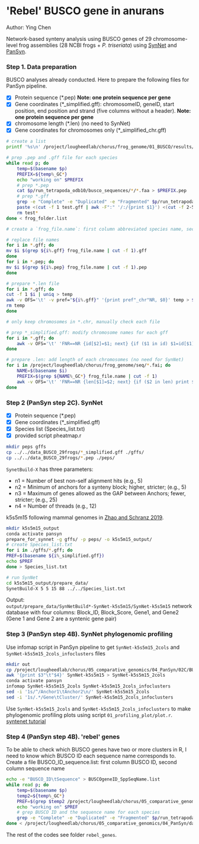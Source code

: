 # 'Rebel' BUSCO gene in anurans
Author: Ying Chen

Network-based synteny analysis using BUSCO genes of 29 chromosome-level frog assemblies (28 NCBI frogs + *P. triseriata*) using [SynNet](https://almeidasilvaf.github.io/syntenet/articles/syntenet.html) and [PanSyn](https://github.com/yhw320/PanSyn). 

### Step 1. Data preparation

BUSCO analyses already conducted. Here to prepare the following files for PanSyn pipeline.

- [x] Protein sequence (*.pep) **Note: one protein sequence per gene**
- [x] Gene coordinates (*_simplified.gff): chromosomeID, geneID, start position, end position and strand (five columns without a header). **Note: one protein sequence per gene**
- [x] chromosome length (*.len) (no need to SynNet)
- [x] Gene coordinates for chromosomes only (*_simplified_chr.gff)

```bash
# create a list
printf '%s\n' /project/lougheedlab/chorus/frog_genome/01_BUSCO/results/* > frog_folder.list

# prep .pep and .gff file for each species
while read p; do 
    temp=$(basename $p)
    PREFIX=${temp%_GC*}
    echo "working on" $PREFIX
    # prep *.pep 
    cat $p/run_tetrapoda_odb10/busco_sequences/*/*.faa > $PREFIX.pep
    # prep *.gff
    grep -e "Complete" -e "Duplicated" -e "Fragmented" $p/run_tetrapoda_odb10/full_table.tsv | awk  -v OFS='\t' '{print $3,$3,$4,$5,$6}'> test.gff
    paste <(cut -f 1 test.gff | awk -F":" '/:/{print $1}') <(cut -f 2-5 test.gff) | sort -k1,1 -k3n,3 | awk '$3 > $4 { temp = $4; $4 = $3; $3 = temp } 1' OFS='\t' > $PREFIX.gff
    rm test*
done < frog_folder.list

# create a `frog_file.name`: first column abbreviated species name, second column the current species name

# replace file names
for i in *.gff; do 
mv $i $(grep ${i%.gff} frog_file.name | cut -f 1).gff
done
for i in *.pep; do 
mv $i $(grep ${i%.pep} frog_file.name | cut -f 1).pep
done

# prepare *.len file
for i in *.gff; do
cut -f 1 $i | uniq > temp
awk -v OFS='\t' -v pref="${i%.gff}" '{print pref"_chr"NR, $0}' temp > ${i%.gff}.chr 
rm temp
done

# only keep chromosomes in *.chr, manually check each file

# prep *_simplified.gff: modify chromosome names for each gff 
for i in *.gff; do 
    awk -v OFS='\t' 'FNR==NR {id[$2]=$1; next} {if ($1 in id) $1=id[$1];print}' ${i%.gff}.chr $i > ${i%.gff}_simplified.gff
done

# prepare .len: add length of each chromosomes (no need for SynNet)
for i in /project/lougheedlab/chorus/frog_genome/seq/*.fai; do
    NAME=$(basename $i)
    PREFIX=$(grep ${NAME%_GC*} frog_file.name | cut -f 1)
    awk -v OFS='\t' 'FNR==NR {len[$1]=$2; next} {if ($2 in len) print $0, len[$2]}' $i $PREFIX.chr > $PREFIX.len
done
```

### Step 2 (PanSyn step 2C). SynNet
- [x] Protein sequence (*.pep)
- [x] Gene coordinates (*_simplified.gff)
- [x] Species list (Species_list.txt)
- [x] provided script pheatmap.r

```bash
mkdir peps gffs 
cp ../../data_BUSCO_29frogs/*_simplified.gff ./gffs/
cp ../../data_BUSCO_29frogs/*.pep ./peps/
```

`SynetBuild-X` has three parameters: 
- n1 = Number of best non-self alignment hits (e.g., 5)
- n2 = Minimum of anchors for a synteny block; higher, stricter; (e.g., 5)
- n3 = Maximum of genes allowed as the GAP between Anchors; fewer, stricter; (e.g., 25)
- n4 = Number of threads (e.g., 12)

k5s5m15 following mammal genomes in [Zhao and Schranz 2019](https://www.pnas.org/doi/full/10.1073/pnas.1801757116).

```bash
mkdir k5s5m15_output
conda activate pansyn
prepare_for_synnet -g gffs/ -p peps/ -o k5s5m15_output/
# create Species_list.txt
for i in ./gffs/*.gff; do 
PREF=$(basename ${i%_simplified.gff})
echo $PREF
done > Species_list.txt

# run SynNet
cd k5s5m15_output/prepare_data/
SynetBuild-X 5 5 15 88 ../../Species_list.txt
```

Output:<br>
`output/prepare_data/SynNetBuild*-SynNet-k5s5m15/SynNet-k5s5m15` network database with four columns: Block_ID, Block_Score, Gene1, and Gene2 (Gene 1 and Gene 2 are a syntenic gene pair)
&nbsp; 

### Step 3 (PanSyn step 4B). SynNet phylogenomic profiling

Use infomap script in PanSyn pipeline to get `SynNet-k5s5m15_2cols` and `SynNet-k5s5m15_2cols_infoclusters` files

```bash
mkdir out
cp /project/lougheedlab/chorus/05_comparative_genomics/04_PanSyn/02C/BUSCO_29frogs/k5s5m15_output/prepare_data/SynNetBuild20240716_1749-SynNet-k5s5m15/SynNet-k5s5m15 ./
awk '{print $3"\t"$4}' SynNet-k5s5m15 > SynNet-k5s5m15_2cols
conda activate pansyn
infomap SynNet-k5s5m15_2cols SynNet-k5s5m15_2cols_infoclusters
sed -i '1s/^/Anchor1\tAnchor2\n/' SynNet-k5s5m15_2cols
sed -i '1s/.*/Gene\tCluster/' SynNet-k5s5m15_2cols_infoclusters
```
Use `SynNet-k5s5m15_2cols` and `SynNet-k5s5m15_2cols_infoclusters` to make phylogenomic profiling plots using script `01_profiling_plot/plot.r`. [syntenet tutorial](https://almeidasilvaf.github.io/syntenet/articles/syntenet.html)

### Step 4 (PanSyn step 4B). 'rebel' genes

To be able to check which BUSCO genes have two or more clusters in R, I need to know which BUSCO ID each sequence name corresponds to. Create a file BUSCO_ID_sequence.list: first column BUSCO ID, second column sequence name

```bash
echo -e "BUSCO_ID\tSequence" > BUSCOgeneID_SppSeqName.list
while read p; do 
    temp=$(basename $p)
    temp2=${temp%_GC*}
    PREF=$(grep $temp2 /project/lougheedlab/chorus/05_comparative_genomics/04_PanSyn/data_BUSCO_29frogs/frog_file.name | cut -f 1)
    echo "working on" $PREF
    # grep BUSCO ID and the sequence name for each species
    grep -e "Complete" -e "Duplicated" -e "Fragmented" $p/run_tetrapoda_odb10/full_table.tsv | awk  -v OFS='\t' -v var="${PREF}_" '{print $1,var $3}' | sed 's/:/b/g' >> BUSCOgeneID_SppSeqName.list
done < /project/lougheedlab/chorus/05_comparative_genomics/04_PanSyn/data_BUSCO_29frogs/frog_folder.list
```
The rest of the codes see folder `rebel_genes`.

